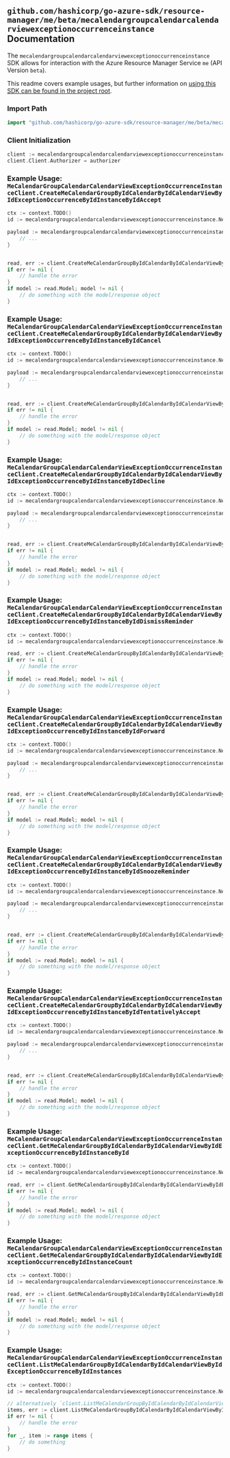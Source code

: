 
## `github.com/hashicorp/go-azure-sdk/resource-manager/me/beta/mecalendargroupcalendarcalendarviewexceptionoccurrenceinstance` Documentation

The `mecalendargroupcalendarcalendarviewexceptionoccurrenceinstance` SDK allows for interaction with the Azure Resource Manager Service `me` (API Version `beta`).

This readme covers example usages, but further information on [using this SDK can be found in the project root](https://github.com/hashicorp/go-azure-sdk/tree/main/docs).

### Import Path

```go
import "github.com/hashicorp/go-azure-sdk/resource-manager/me/beta/mecalendargroupcalendarcalendarviewexceptionoccurrenceinstance"
```


### Client Initialization

```go
client := mecalendargroupcalendarcalendarviewexceptionoccurrenceinstance.NewMeCalendarGroupCalendarCalendarViewExceptionOccurrenceInstanceClientWithBaseURI("https://management.azure.com")
client.Client.Authorizer = authorizer
```


### Example Usage: `MeCalendarGroupCalendarCalendarViewExceptionOccurrenceInstanceClient.CreateMeCalendarGroupByIdCalendarByIdCalendarViewByIdExceptionOccurrenceByIdInstanceByIdAccept`

```go
ctx := context.TODO()
id := mecalendargroupcalendarcalendarviewexceptionoccurrenceinstance.NewMeCalendarGroupCalendarCalendarViewExceptionOccurrenceInstanceID("calendarGroupIdValue", "calendarIdValue", "eventIdValue", "eventId1Value", "eventId2Value")

payload := mecalendargroupcalendarcalendarviewexceptionoccurrenceinstance.CreateMeCalendarGroupByIdCalendarByIdCalendarViewByIdExceptionOccurrenceByIdInstanceByIdAcceptRequest{
	// ...
}


read, err := client.CreateMeCalendarGroupByIdCalendarByIdCalendarViewByIdExceptionOccurrenceByIdInstanceByIdAccept(ctx, id, payload)
if err != nil {
	// handle the error
}
if model := read.Model; model != nil {
	// do something with the model/response object
}
```


### Example Usage: `MeCalendarGroupCalendarCalendarViewExceptionOccurrenceInstanceClient.CreateMeCalendarGroupByIdCalendarByIdCalendarViewByIdExceptionOccurrenceByIdInstanceByIdCancel`

```go
ctx := context.TODO()
id := mecalendargroupcalendarcalendarviewexceptionoccurrenceinstance.NewMeCalendarGroupCalendarCalendarViewExceptionOccurrenceInstanceID("calendarGroupIdValue", "calendarIdValue", "eventIdValue", "eventId1Value", "eventId2Value")

payload := mecalendargroupcalendarcalendarviewexceptionoccurrenceinstance.CreateMeCalendarGroupByIdCalendarByIdCalendarViewByIdExceptionOccurrenceByIdInstanceByIdCancelRequest{
	// ...
}


read, err := client.CreateMeCalendarGroupByIdCalendarByIdCalendarViewByIdExceptionOccurrenceByIdInstanceByIdCancel(ctx, id, payload)
if err != nil {
	// handle the error
}
if model := read.Model; model != nil {
	// do something with the model/response object
}
```


### Example Usage: `MeCalendarGroupCalendarCalendarViewExceptionOccurrenceInstanceClient.CreateMeCalendarGroupByIdCalendarByIdCalendarViewByIdExceptionOccurrenceByIdInstanceByIdDecline`

```go
ctx := context.TODO()
id := mecalendargroupcalendarcalendarviewexceptionoccurrenceinstance.NewMeCalendarGroupCalendarCalendarViewExceptionOccurrenceInstanceID("calendarGroupIdValue", "calendarIdValue", "eventIdValue", "eventId1Value", "eventId2Value")

payload := mecalendargroupcalendarcalendarviewexceptionoccurrenceinstance.CreateMeCalendarGroupByIdCalendarByIdCalendarViewByIdExceptionOccurrenceByIdInstanceByIdDeclineRequest{
	// ...
}


read, err := client.CreateMeCalendarGroupByIdCalendarByIdCalendarViewByIdExceptionOccurrenceByIdInstanceByIdDecline(ctx, id, payload)
if err != nil {
	// handle the error
}
if model := read.Model; model != nil {
	// do something with the model/response object
}
```


### Example Usage: `MeCalendarGroupCalendarCalendarViewExceptionOccurrenceInstanceClient.CreateMeCalendarGroupByIdCalendarByIdCalendarViewByIdExceptionOccurrenceByIdInstanceByIdDismissReminder`

```go
ctx := context.TODO()
id := mecalendargroupcalendarcalendarviewexceptionoccurrenceinstance.NewMeCalendarGroupCalendarCalendarViewExceptionOccurrenceInstanceID("calendarGroupIdValue", "calendarIdValue", "eventIdValue", "eventId1Value", "eventId2Value")

read, err := client.CreateMeCalendarGroupByIdCalendarByIdCalendarViewByIdExceptionOccurrenceByIdInstanceByIdDismissReminder(ctx, id)
if err != nil {
	// handle the error
}
if model := read.Model; model != nil {
	// do something with the model/response object
}
```


### Example Usage: `MeCalendarGroupCalendarCalendarViewExceptionOccurrenceInstanceClient.CreateMeCalendarGroupByIdCalendarByIdCalendarViewByIdExceptionOccurrenceByIdInstanceByIdForward`

```go
ctx := context.TODO()
id := mecalendargroupcalendarcalendarviewexceptionoccurrenceinstance.NewMeCalendarGroupCalendarCalendarViewExceptionOccurrenceInstanceID("calendarGroupIdValue", "calendarIdValue", "eventIdValue", "eventId1Value", "eventId2Value")

payload := mecalendargroupcalendarcalendarviewexceptionoccurrenceinstance.CreateMeCalendarGroupByIdCalendarByIdCalendarViewByIdExceptionOccurrenceByIdInstanceByIdForwardRequest{
	// ...
}


read, err := client.CreateMeCalendarGroupByIdCalendarByIdCalendarViewByIdExceptionOccurrenceByIdInstanceByIdForward(ctx, id, payload)
if err != nil {
	// handle the error
}
if model := read.Model; model != nil {
	// do something with the model/response object
}
```


### Example Usage: `MeCalendarGroupCalendarCalendarViewExceptionOccurrenceInstanceClient.CreateMeCalendarGroupByIdCalendarByIdCalendarViewByIdExceptionOccurrenceByIdInstanceByIdSnoozeReminder`

```go
ctx := context.TODO()
id := mecalendargroupcalendarcalendarviewexceptionoccurrenceinstance.NewMeCalendarGroupCalendarCalendarViewExceptionOccurrenceInstanceID("calendarGroupIdValue", "calendarIdValue", "eventIdValue", "eventId1Value", "eventId2Value")

payload := mecalendargroupcalendarcalendarviewexceptionoccurrenceinstance.CreateMeCalendarGroupByIdCalendarByIdCalendarViewByIdExceptionOccurrenceByIdInstanceByIdSnoozeReminderRequest{
	// ...
}


read, err := client.CreateMeCalendarGroupByIdCalendarByIdCalendarViewByIdExceptionOccurrenceByIdInstanceByIdSnoozeReminder(ctx, id, payload)
if err != nil {
	// handle the error
}
if model := read.Model; model != nil {
	// do something with the model/response object
}
```


### Example Usage: `MeCalendarGroupCalendarCalendarViewExceptionOccurrenceInstanceClient.CreateMeCalendarGroupByIdCalendarByIdCalendarViewByIdExceptionOccurrenceByIdInstanceByIdTentativelyAccept`

```go
ctx := context.TODO()
id := mecalendargroupcalendarcalendarviewexceptionoccurrenceinstance.NewMeCalendarGroupCalendarCalendarViewExceptionOccurrenceInstanceID("calendarGroupIdValue", "calendarIdValue", "eventIdValue", "eventId1Value", "eventId2Value")

payload := mecalendargroupcalendarcalendarviewexceptionoccurrenceinstance.CreateMeCalendarGroupByIdCalendarByIdCalendarViewByIdExceptionOccurrenceByIdInstanceByIdTentativelyAcceptRequest{
	// ...
}


read, err := client.CreateMeCalendarGroupByIdCalendarByIdCalendarViewByIdExceptionOccurrenceByIdInstanceByIdTentativelyAccept(ctx, id, payload)
if err != nil {
	// handle the error
}
if model := read.Model; model != nil {
	// do something with the model/response object
}
```


### Example Usage: `MeCalendarGroupCalendarCalendarViewExceptionOccurrenceInstanceClient.GetMeCalendarGroupByIdCalendarByIdCalendarViewByIdExceptionOccurrenceByIdInstanceById`

```go
ctx := context.TODO()
id := mecalendargroupcalendarcalendarviewexceptionoccurrenceinstance.NewMeCalendarGroupCalendarCalendarViewExceptionOccurrenceInstanceID("calendarGroupIdValue", "calendarIdValue", "eventIdValue", "eventId1Value", "eventId2Value")

read, err := client.GetMeCalendarGroupByIdCalendarByIdCalendarViewByIdExceptionOccurrenceByIdInstanceById(ctx, id)
if err != nil {
	// handle the error
}
if model := read.Model; model != nil {
	// do something with the model/response object
}
```


### Example Usage: `MeCalendarGroupCalendarCalendarViewExceptionOccurrenceInstanceClient.GetMeCalendarGroupByIdCalendarByIdCalendarViewByIdExceptionOccurrenceByIdInstanceCount`

```go
ctx := context.TODO()
id := mecalendargroupcalendarcalendarviewexceptionoccurrenceinstance.NewMeCalendarGroupCalendarCalendarViewExceptionOccurrenceID("calendarGroupIdValue", "calendarIdValue", "eventIdValue", "eventId1Value")

read, err := client.GetMeCalendarGroupByIdCalendarByIdCalendarViewByIdExceptionOccurrenceByIdInstanceCount(ctx, id)
if err != nil {
	// handle the error
}
if model := read.Model; model != nil {
	// do something with the model/response object
}
```


### Example Usage: `MeCalendarGroupCalendarCalendarViewExceptionOccurrenceInstanceClient.ListMeCalendarGroupByIdCalendarByIdCalendarViewByIdExceptionOccurrenceByIdInstances`

```go
ctx := context.TODO()
id := mecalendargroupcalendarcalendarviewexceptionoccurrenceinstance.NewMeCalendarGroupCalendarCalendarViewExceptionOccurrenceID("calendarGroupIdValue", "calendarIdValue", "eventIdValue", "eventId1Value")

// alternatively `client.ListMeCalendarGroupByIdCalendarByIdCalendarViewByIdExceptionOccurrenceByIdInstances(ctx, id)` can be used to do batched pagination
items, err := client.ListMeCalendarGroupByIdCalendarByIdCalendarViewByIdExceptionOccurrenceByIdInstancesComplete(ctx, id)
if err != nil {
	// handle the error
}
for _, item := range items {
	// do something
}
```
